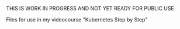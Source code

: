 THIS IS WORK IN PROGRESS AND NOT YET READY FOR PUBLIC USE

Files for use in my videocourse "Kubernetes Step by Step"
